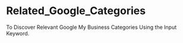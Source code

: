 # Related_Google_Categories
To Discover Relevant Google My Business Categories Using the Input Keyword.
